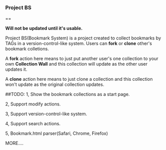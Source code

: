 ### Project BS
==

**Will not be updated until it's usable.**

Project BS(Bookmark System) is a project created to collect bookmarks by TAGs in a version-control-like system.
Users can **fork** or **clone** other's bookmark colletions.

A **fork** action here means to just put another user's one collection to your own **Collection Wall** and this collection will update as the other user updates it.

A **clone** action here means to just clone a collection and this collection won't update as the original collection updates.

##TODO:
1, Show the bookmark collections as a start page.

2, Support modify actions.

3, Support version-control-like system.

4, Support search actions.

5, Bookmark.html parser(Safari, Chrome, Firefox)

MORE....
